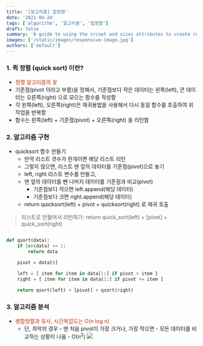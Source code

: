 ```yaml
---
title: '[알고리즘] 힙정렬'
date: '2021-04-24'
tags: ['algorithm', '알고리즘', '힙정렬']
draft: false
summary: 'A guide to using the srcset and sizes attributes to create responsive images'
images: ['/static/images/responsive-image.jpg']
authors: ['default']
---
```


### 1. 퀵 정렬 (quick sort) 이란?

- <font color='#BF360C'>정렬 알고리즘의 꽃</font>
- 기준점(pivot 이라고 부름)을 정해서, 기준점보다 작은 데이터는 왼쪽(left), 큰 데이터는 오른쪽(right) 으로 모으는 함수를 작성함
- 각 왼쪽(left), 오른쪽(right)은 재귀용법을 사용해서 다시 동일 함수를 호출하여 위 작업을 반복함
- 함수는 왼쪽(left) + 기준점(pivot) + 오른쪽(right) 을 리턴함

### 2. 알고리즘 구현

- quicksort 함수 만들기
  - 만약 리스트 갯수가 한개이면 해당 리스트 리턴
  - 그렇지 않으면, 리스트 맨 앞의 데이터를 기준점(pivot)으로 놓기
  - left, right 리스트 변수를 만들고,
  - 맨 앞의 데이터를 뺀 나머지 데이터를 기준점과 비교(pivot)
    - 기준점보다 작으면 left.append(해당 데이터)
    - 기준점보다 크면 right.append(해당 데이터)
  - return quicksort(left) + pivot + quicksort(right) 로 재귀 호출

> 리스트로 만들어서 리턴하기: return quick_sort(left) + [pivot] + quick_sort(right)

```python

def qsort(data):
    if len(data) <= 1:
        return data

    pivot = data[0]

    left = [ item for item in data[1:] if pivot > item ]
    right = [ item for item in data[1:] if pivot <= item ]

    return qsort(left) + [pivot] + qsort(right)

```

### 3. 알고리즘 분석

- <font color='#BF360C'>병합정렬과 유사, 시간복잡도는 O(n log n)</font>
  - 단, 최악의 경우 - 맨 처음 pivot이 가장 크거나, 가장 작으면 - 모든 데이터를 비교하는 상황이 나옴 - O($n^2$)
    <img src="https://www.fun-coding.org/00_Images/quicksortworks.jpg" />
